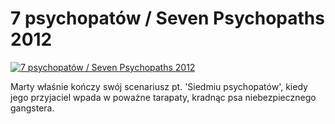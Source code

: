 7 psychopatów / Seven Psychopaths 2012 
=============
[![7 psychopatów / Seven Psychopaths 2012 ](http://vidos.pl/images/player.gif)](http://vidos.pl/7-psychopatow-seven-psychopaths-2012)

 Marty właśnie kończy swój scenariusz pt. 'Siedmiu psychopatów', kiedy jego przyjaciel wpada w poważne tarapaty, kradnąc psa niebezpiecznego gangstera. 
